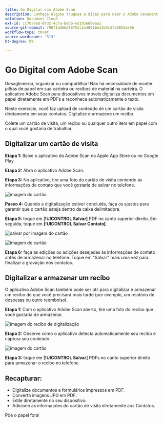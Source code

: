 ```yaml
---
title: Go Digital com Adobe Scan
description: Conheça alguns truques e dicas para usar o Adobe Document Cloud
solution: Document Cloud
exl-id: cc76a7ed-07d2-4c7a-bebb-ed193e69eaa1
source-git-commit: 790f1dd6bdf8755c2a4891be33b9c3fa0052ae9b
workflow-type: tm+mt
source-wordcount: '313'
ht-degree: 0%

---
```


# Go Digital com Adobe Scan

Desaglomerar, organizar ou compartilhar! Não há necessidade de manter pilhas de papel em sua carteira ou recibos de material na carteira. O aplicativo Adobe Scan para dispositivos móveis digitaliza documentos em papel diretamente em PDFs e reconhece automaticamente o texto.

Neste exercício, você faz upload de conteúdo de um cartão de visita diretamente em seus contatos. Digitalize e armazene um recibo.

Colete um cartão de visita, um recibo ou qualquer outro item em papel com o qual você gostaria de trabalhar.

## Digitalizar um cartão de visita

**Etapa 1:** Baixe o aplicativo da Adobe Scan na Apple App Store ou no Google Play.

**Etapa 2:** Abra o aplicativo Adobe Scan.

**Etapa 3:** No aplicativo, tire uma foto do cartão de visita contendo as informações de contato que você gostaria de salvar no telefone.

![imagem do cartão](assets/scanbcard.png)


**Passo 4:** Quando a digitalização estiver concluída, faça os ajustes para garantir que o cartão esteja dentro da caixa delimitadora.

**Etapa 5:** toque em  **[!UICONTROL Salvar]** PDF no canto superior direito. Em seguida, toque em **[!UICONTROL Salvar Contato]**.


![salvar por imagem do cartão](assets/savecontact.jpg)

![imagem do cartão](assets/savecontact.png)

**Etapa 6:** faça as edições ou adições desejadas às informações de contato antes de armazenar no telefone. Toque em &quot;Salvar&quot; mais uma vez para finalizar a gravação nos contatos.

## Digitalizar e armazenar um recibo

O aplicativo Adobe Scan também pode ser útil para digitalizar e armazenar um recibo de que você precisará mais tarde (por exemplo, um relatório de despesas ou outro reembolso).

**Etapa 1:** Com o aplicativo Adobe Scan aberto, tire uma foto do recibo que você gostaria de armazenar.

![imagem do recibo de digitalização](assets/scanreceipt.png)


**Etapa 2:** Observe como o aplicativo detecta automaticamente seu recibo e captura seu conteúdo.

![imagem do cartão](assets/receiptoutput.jpg)

**Etapa 3:** toque em  **[!UICONTROL Salvar]** PDFs no canto superior direito para armazenar o recibo no telefone.


## Recapturar:

* Digitalize documentos e formulários impressos em PDF.
* Converta imagens JPG em PDF.
* Edite diretamente no seu dispositivo.
* Adicione as informações do cartão de visita diretamente aos Contatos.

Põe o papel fora!
